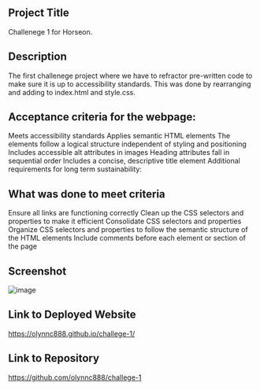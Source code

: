 ## Project Title
Challenege 1 for Horseon.

## Description
The first challenege project where we have to refractor pre-written code to make sure it is up to accessibility standards. This was done by rearranging and adding to index.html and style.css.

## Acceptance criteria for the webpage:

Meets accessibility standards
Applies semantic HTML elements
The elements follow a logical structure independent of styling and positioning
Includes accessible alt attributes in images
Heading attributes fall in sequential order
Includes a concise, descriptive title element
Additional requirements for long term sustainability:

## What was done to meet criteria
Ensure all links are functioning correctly
Clean up the CSS selectors and properties to make it efficient
Consolidate CSS selectors and properties
Organize CSS selectors and properties to follow the semantic structure of the HTML elements
Include comments before each element or section of the page

## Screenshot
![image](https://user-images.githubusercontent.com/121833930/215190571-83953ff6-d24c-4d62-90aa-0d4923e45954.png)

## Link to Deployed Website
https://olynnc888.github.io/challege-1/

## Link to Repository
https://github.com/olynnc888/challege-1
